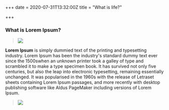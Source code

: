 +++
date = 2020-07-31T13:32:00Z
title = "What is life?"

+++
### What is Lorem Ipsum?

> ![](/uploads/joshua-sortino-lqkhndzsf-8-unsplash.jpg)

**Lorem Ipsum** is simply dummied text of the printing and typesetting industry. Lorem Ipsum has been the industry's standard dummy text ever since the 1500swhen an unknown printer took a galley of type and scrambled it to make a type specimen book. It has survived not only five centuries, but also the leap into electronic typesetting, remaining essentially unchanged. It was popularised in the 1960s with the release of Letraset sheets containing Lorem Ipsum passages, and more recently with desktop publishing software like Aldus PageMaker including versions of Lorem Ipsum.

> ![](/uploads/stephen-phillips-hostreviews-co-uk-shr_xn8s8qu-unsplash.jpg) 